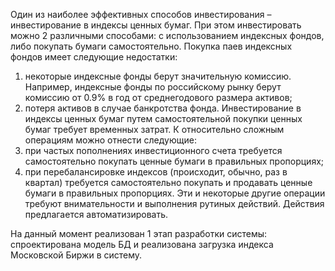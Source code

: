 Один из наиболее эффективных способов инвестирования – инвестирование в индексы ценных бумаг. При этом инвестировать можно 2 различными способами: с использованием индексных фондов, либо покупать бумаги самостоятельно. Покупка паев индексных фондов имеет следующие недостатки:
1)	некоторые индексные фонды берут значительную комиссию. Например, индексные фонды по российскому рынку берут комиссию от 0.9% в год от среднегодового размера активов;
2)	потеря активов в случае банкротства фонда.
Инвестирование в индексы ценных бумаг путем самостоятельной покупки ценных бумаг требует временных затрат. К относительно сложным операциям можно отнести следующие:
1)	при частых пополнениях инвестиционного счета требуется самостоятельно покупать ценные бумаги в правильных пропорциях;
2)	при перебалансировке индексов (происходит, обычно, раз в квартал) требуется самостоятельно покупать и продавать ценные бумаги в правильных пропорциях.
Эти и некоторые другие операции требуют внимательности и выполнения рутиных действий. Действия предлагается автоматизировать.

На данный момент реализован 1 этап разработки системы: спроектирована модель БД и реализована загрузка индекса Московской Биржи в систему.